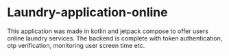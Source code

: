 # Laundry-application-online
This application was made in kotlin and jetpack compose to offer users online laundry services. The backend is complete with token authentication, otp verification, monitoring user screen time etc.
